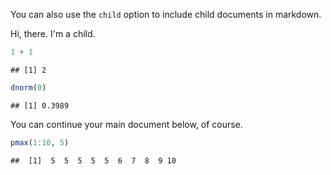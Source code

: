 You can also use the `child` option to include child documents in markdown.


Hi, there. I'm a child.


```r
1 + 1
```

```
## [1] 2
```

```r
dnorm(0)
```

```
## [1] 0.3989
```

You can continue your main document below, of course.


```r
pmax(1:10, 5)
```

```
##  [1]  5  5  5  5  5  6  7  8  9 10
```
